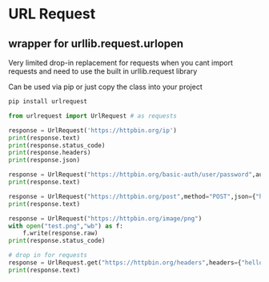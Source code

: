 # URL Request
## wrapper for urllib.request.urlopen


Very limited drop-in replacement for requests when you cant import requests
and need to use the built in urllib.request library 

Can be used via pip or just copy the class into your project
``` python
pip install urlrequest
```
``` python
from urlrequest import UrlRequest # as requests
```

```python
response = UrlRequest('https://httpbin.org/ip')
print(response.text)
print(response.status_code)
print(response.headers)
print(response.json)

response = UrlRequest("https://httpbin.org/basic-auth/user/password",auth=('user','password'))
print(response.text)

response = UrlRequest("https://httpbin.org/post",method="POST",json={"hello":"world"})
print(response.text)

response = UrlRequest("https://httpbin.org/image/png")
with open("test.png","wb") as f:
    f.write(response.raw)
print(response.status_code)

# drop in for requests
response = UrlRequest.get("https://httpbin.org/headers",headers={"hello":"world header test"})
print(response.text)
```